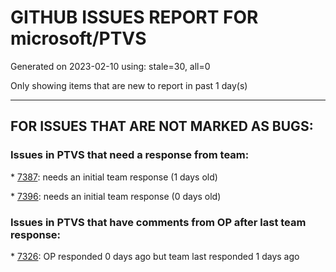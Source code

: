 
# GITHUB ISSUES REPORT FOR microsoft/PTVS


Generated on 2023-02-10 using: stale=30, all=0


Only showing items that are new to report in past 1 day(s)


---

## FOR ISSUES THAT ARE NOT MARKED AS BUGS:


### Issues in PTVS that need a response from team:


\* [7387](https://github.com/microsoft/PTVS/issues/7387 "Some Intellisense doesn't work."): needs an initial team response (1 days old)

\* [7396](https://github.com/microsoft/PTVS/issues/7396 "Error when add virtual environment in py project"): needs an initial team response (0 days old)

### Issues in PTVS that have comments from OP after last team response:


\* [7326](https://github.com/microsoft/PTVS/issues/7326 "Local packages to no longer be resolved in Visual Studio"): OP responded 0 days ago but team last responded 1 days ago
